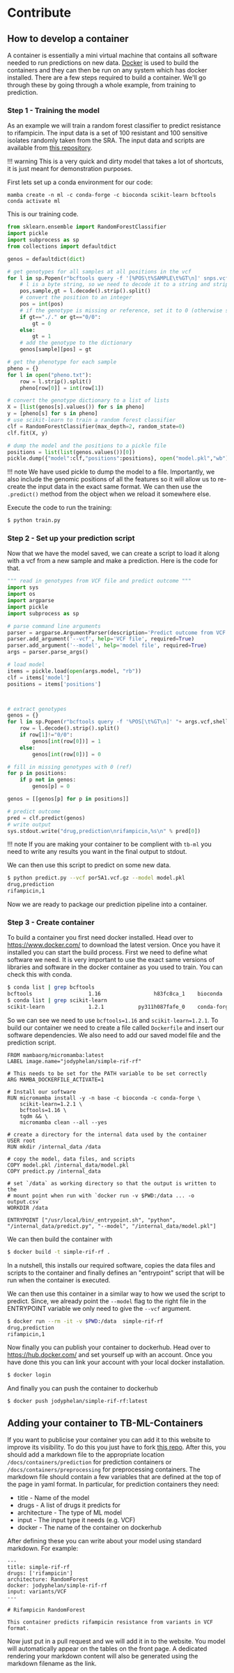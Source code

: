 # Contribute

## How to develop a container

A container is essentially a mini virtual machine that contains all software needed to run predictions on new data.
[Docker](https://www.docker.com/) is used to build the containers and they can then be run on any system which has docker installed. There are a few steps required to build a container. We'll go through these by going through a whole example, from training to prediction. 

### Step 1 - Training the model

As an example we will train a random forest classifier to predict resistance to rifampicin. The input data is a set of 100 resistant and 100 sensitive isolates randomly taken from the SRA. The input data and scripts are available from [this repository](https://github.com/jodyphelan/simple-rif-rf). 

!!! warning
    This is a very quick and dirty model that takes a lot of shortcuts, it is just meant for demonstration purposes.

First lets set up a conda environment for our code:

```
mamba create -n ml -c conda-forge -c bioconda scikit-learn bcftools
conda activate ml
```

This is our training code.

``` python
from sklearn.ensemble import RandomForestClassifier
import pickle
import subprocess as sp
from collections import defaultdict

genos = defaultdict(dict)

# get genotypes for all samples at all positions in the vcf
for l in sp.Popen(r"bcftools query -f '[%POS\t%SAMPLE\t%GT\n]' snps.vcf.gz",shell=True,stdout=sp.PIPE).stdout:
    # l is a byte string, so we need to decode it to a string and strip the newline character at the end
    pos,sample,gt = l.decode().strip().split()
    # convert the position to an integer
    pos = int(pos)
    # if the genotype is missing or reference, set it to 0 (otherwise set it to 1)
    if gt=="./." or gt=="0/0":
        gt = 0
    else:
        gt = 1
    # add the genotype to the dictionary
    genos[sample][pos] = gt

# get the phenotype for each sample
pheno = {}
for l in open("pheno.txt"):
    row = l.strip().split()
    pheno[row[0]] = int(row[1])

# convert the genotype dictionary to a list of lists
X = [list(genos[s].values()) for s in pheno] 
y = [pheno[s] for s in pheno]
# use scikit-learn to train a random forest classifier
clf = RandomForestClassifier(max_depth=2, random_state=0)
clf.fit(X, y)

# dump the model and the positions to a pickle file
positions = list(list(genos.values())[0])
pickle.dump({"model":clf,"positions":positions}, open("model.pkl","wb"))
```

!!! note
    We have used pickle to dump the model to a file. Importantly, we also include the genomic positions of all the features so it will allow us to re-create the input data in the exact same format. We can then use the `.predict()` method from the object when we reload it somewhere else.

Execute the code to run the training:

``` bash
$ python train.py
```


### Step 2 - Set up your prediction script

Now that we have the model saved, we can create a script to load it along with a vcf from a new sample and make a prediction. Here is the code for that.

``` python
""" read in genotypes from VCF file and predict outcome """
import sys
import os
import argparse
import pickle
import subprocess as sp

# parse command line arguments
parser = argparse.ArgumentParser(description='Predict outcome from VCF file')
parser.add_argument('--vcf', help='VCF file', required=True)
parser.add_argument('--model', help='model file', required=True)
args = parser.parse_args()

# load model
items = pickle.load(open(args.model, "rb"))
clf = items['model']
positions = items['positions']



# extract genotypes
genos = {}
for l in sp.Popen(r"bcftools query -f '%POS[\t%GT\n]' "+ args.vcf,shell=True,stdout=sp.PIPE).stdout:
    row = l.decode().strip().split()
    if row[1]!="0/0":
        genos[int(row[0])] = 1
    else:
        genos[int(row[0])] = 0

# fill in missing genotypes with 0 (ref)
for p in positions:
    if p not in genos:
        genos[p] = 0

genos = [[genos[p] for p in positions]]

# predict outcome
pred = clf.predict(genos)
# write output
sys.stdout.write("drug,prediction\nrifampicin,%s\n" % pred[0])
```

!!! note
    If you are making your container to be complient with `tb-ml` you need to write any results you want in the final output to stdout.

We can then use this script to predict on some new data.

``` bash
$ python predict.py --vcf por5A1.vcf.gz --model model.pkl
drug,prediction
rifampicin,1
```

Now we are ready to package our prediction pipeline into a container.

### Step 3 - Create container

To build a container you first need docker installed. Head over to https://www.docker.com/ to download the latest version. Once you have it installed you can start the build process. First we need to define what software we need.
It is very important to use the exact same versions of libraries and software in the docker container as you used to train. You can check this with conda.

``` bash
$ conda list | grep bcftools
bcftools                  1.16                 h83fc8ca_1    bioconda
$ conda list | grep scikit-learn
scikit-learn              1.2.1           py311h087fafe_0    conda-forge
```

So we can see we need to use `bcftools=1.16` and `scikit-learn=1.2.1`. To build our container we need to create a file called `Dockerfile` and insert our software dependencies. We also need to add our saved model file and the prediction script. 

``` 
FROM mambaorg/micromamba:latest
LABEL image.name="jodyphelan/simple-rif-rf"

# This needs to be set for the PATH variable to be set correctly
ARG MAMBA_DOCKERFILE_ACTIVATE=1

# Install our software
RUN micromamba install -y -n base -c bioconda -c conda-forge \
    scikit-learn=1.2.1 \
    bcftools=1.16 \
    tqdm && \
    micromamba clean --all --yes

# create a directory for the internal data used by the container
USER root
RUN mkdir /internal_data /data

# copy the model, data files, and scripts
COPY model.pkl /internal_data/model.pkl
COPY predict.py /internal_data

# set `/data` as working directory so that the output is written to the
# mount point when run with `docker run -v $PWD:/data ... -o output.csv`
WORKDIR /data

ENTRYPOINT ["/usr/local/bin/_entrypoint.sh", "python", "/internal_data/predict.py", "--model", "/internal_data/model.pkl"]
```

We can then build the container with 

``` bash
$ docker build -t simple-rif-rf . 
```

In a nutshell, this installs our required software, copies the data files and scripts to the container and finally defines an "entrypoint" script that will be run when the container is executed.

We can then use this container in a similar way to how we used the script to predict. Since, we already point the `--model` flag to the right file in the ENTRYPOINT variable we only need to give the `--vcf` argument.

``` bash
$ docker run --rm -it -v $PWD:/data  simple-rif-rf  
drug,prediction
rifampicin,1
```

Now finally you can publish your container to dockerhub. Head over to https://hub.docker.com/ and set yourself up with an account. Once you have done this you can link your account with your local docker installation.

``` bash
$ docker login
```

And finally you can push the container to dockerhub

``` bash
$ docker push jodyphelan/simple-rif-rf:latest
```

## Adding your container to TB-ML-Containers

If you want to publicise your container you can add it to this website to improve its visibility. To do this you just have to fork [this repo](https://github.com/TB-ML/tb-ml-containers). After this, you should add a markdown file to the appropriate location `/docs/containers/prediction` for prediction containers or `/docs/containers/preprocessing` for preprocessing containers. The markdown file should contain a few variables that are defined at the top of the page in yaml format. In particular, for prediction containers they need:

* title - Name of the model
* drugs - A list of drugs it predicts for
* architecture - The type of ML model
* input - The input type it needs (e.g. VCF)
* docker - The name of the container on dockerhub

After defining these you can write about your model using standard markdown. For example:

```
---
title: simple-rif-rf
drugs: ['rifampicin']
architecture: RandomForest
docker: jodyphelan/simple-rif-rf
input: variants/VCF
---

# Rifampicin RandomForest

This container predicts rifampicin resistance from variants in VCF format.
```

Now just put in a pull request and we will add it in to the website. You model will automatically appear on the tables on the front page. A dedicated rendering your markdown content will also be generated using the markdown filename as the link.


